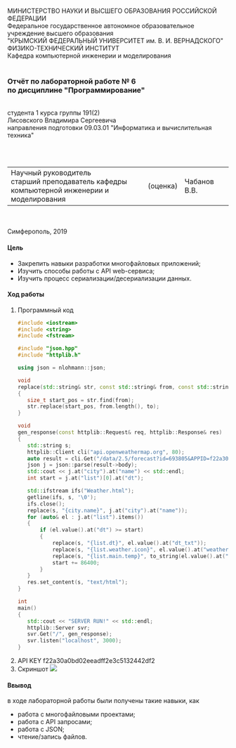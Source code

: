 МИНИСТЕРСТВО НАУКИ  И ВЫСШЕГО ОБРАЗОВАНИЯ РОССИЙСКОЙ ФЕДЕРАЦИИ  
Федеральное государственное автономное образовательное учреждение высшего образования  
"КРЫМСКИЙ ФЕДЕРАЛЬНЫЙ УНИВЕРСИТЕТ им. В. И. ВЕРНАДСКОГО"  
ФИЗИКО-ТЕХНИЧЕСКИЙ ИНСТИТУТ  
Кафедра компьютерной инженерии и моделирования
<br/><br/>
### Отчёт по лабораторной работе № 6<br/> по дисциплине "Программирование"
<br/>
​
студента 1 курса группы 191(2)  
<br/>Лисовского Владимира Сергеевича  
<br/>направления подготовки 09.03.01 "Информатика и вычислительная техника" 

<br/><br/>
<table>
<tr><td>Научный руководитель<br/> старший преподаватель кафедры<br/> компьютерной инженерии и моделирования</td>
<td>(оценка)</td>
<td>Чабанов В.В.</td>
</tr>
</table>
<br/><br/>
​
Симферополь, 2019

#### Цель

* Закрепить навыки разработки многофайловыx приложений;
* Изучить способы работы с API web-сервиса;
* Изучить процесс сериализации/десериализации данных.

#### Ход работы

1. Программный код
    ```cpp
   #include <iostream>
   #include <string>
   #include <fstream>
   
   #include "json.hpp"
   #include "httplib.h"
   
   using json = nlohmann::json;
   
   void
   replace(std::string& str, const std::string& from, const std::string& to)
   {
       size_t start_pos = str.find(from);
       str.replace(start_pos, from.length(), to);
   }
   
   void
   gen_response(const httplib::Request& req, httplib::Response& res)
   {
       std::string s;
       httplib::Client cli("api.openweathermap.org", 80);
       auto result = cli.Get("/data/2.5/forecast?id=693805&APPID=f22a30a0bd02eeadff2e3c5132442df2&units=metric");
       json j = json::parse(result->body);
       std::cout << j.at("city").at("name") << std::endl;
       int start = j.at("list")[0].at("dt");
   
       std::ifstream ifs("Weather.html");
       getline(ifs, s, '\0');
       ifs.close();
       replace(s, "{city.name}", j.at("city").at("name"));
       for (auto& el : j.at("list").items())
       {
           if (el.value().at("dt") >= start)
           {
               replace(s, "{list.dt}", el.value().at("dt_txt"));
               replace(s, "{list.weather.icon}", el.value().at("weather")[0].at("icon"));
               replace(s, "{list.main.temp}", to_string(el.value().at("main").at("temp")));
               start += 86400;
           }
       }
       res.set_content(s, "text/html");
   }
   
   int
   main()
   {
       std::cout << "SERVER RUN!" << std::endl;
       httplib::Server svr;
       svr.Get("/", gen_response);
       svr.listen("localhost", 3000);
   }
    ```
2. API KEY f22a30a0bd02eeadff2e3c5132442df2
3. Скриншот
    ![](img/img1.jpg)
   
#### Ввывод

в ходе лабораторной работы были получены такие навыки, как
* работа с многофайловыми проектами;
* работа с API запросами;
* работа с JSON;
* чтение/запись файлов.


